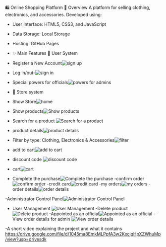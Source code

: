 🛍️ Online Shopping Platform 
📌 Overview
A platform for selling clothing, electronics, and accessories. Developed using:
- User Interface: HTML5, CSS3, and JavaScript
- Data Storage: Local Storage
- Hosting: GitHub Pages
- ✨ Main Features
👥 User System
- Register a New Account![sign up](https://github.com/user-attachments/assets/4043994d-f60e-4c28-a2f4-9cdef8f69f88)

-  Log in/out-![sign in](https://github.com/user-attachments/assets/3fdce0b9-4460-4337-a28c-3a5ff1d921e5)
- Special powers for officials![powers for admins](https://github.com/user-attachments/assets/e97f055c-b264-4628-b4ea-97949dc677f2)
-  🛒 Store system
-  Show Store![home](https://github.com/user-attachments/assets/2af88e9b-409d-4c64-8de2-bddd4d85f2a9)

-  Show products![Show products](https://github.com/user-attachments/assets/99164677-7dd8-4a0c-8bcb-c6187573d4f2)
- Search for a product ![Search for a product](https://github.com/user-attachments/assets/044bc660-ea57-4f04-82b4-93992721584f)

-  product details![product details](https://github.com/user-attachments/assets/e1dbc59e-de79-4624-a497-abdfefbc8ce1)

-  Filter by type: Clothing, Electronics & Accessories![filter](https://github.com/user-attachments/assets/84c93c22-a668-468a-92c7-f2aab17adcd0)
- add  to cart![add  to cart](https://github.com/user-attachments/assets/e0cd4b4f-0b80-4bfe-bdb8-6492ed24923b)
- discount code ![discount code](https://github.com/user-attachments/assets/19a2d317-4b8f-4034-8f60-c45f562594bd)
- cart![cart](https://github.com/user-attachments/assets/dd28ca45-4afb-476a-ad64-7fab0589019b)
- Complete the purchase![Complete the purchase](https://github.com/user-attachments/assets/4161973d-4fe9-48ce-8cf8-d465036e6c48)
-confirm order![confirm order](https://github.com/user-attachments/assets/11d28501-656a-482e-8ad9-d8c78805b8f7)
-credit card![credit card](https://github.com/user-attachments/assets/91f7ac0a-2b25-4ab4-a1ff-5cb014e2de20)
-my orders![my orders](https://github.com/user-attachments/assets/eeaebbc4-07bc-47d6-811d-9bf9b810a684)
-order details![order details](https://github.com/user-attachments/assets/bb431afd-e1d1-4cd7-a625-0cb48fd49a48)

-Administrator Control Panel![Administrator Control Panel](https://github.com/user-attachments/assets/023d85a8-829c-4e95-a16e-451281105e32)

-  User Management  ![User Management](https://github.com/user-attachments/assets/0ca0913f-570e-47c6-8e45-3a46fb916620)
-Delete product![Delete product](https://github.com/user-attachments/assets/c779f0ee-157f-4f2c-a1cd-4cfa1dbfeabc)
-Appointed as an official![Appointed as an official](https://github.com/user-attachments/assets/96695b9f-2e40-41e7-b735-2cbdf0c6cc92)
-View order details for admin ![View order details](https://github.com/user-attachments/assets/55895dd6-84d9-4364-97ab-987c31e3c186)

-A short video explaining the project and what it contains
https://drive.google.com/file/d/1045ma8EmkMLPpfA3w2KxcjqHpXZWhuMp/view?usp=drivesdk


